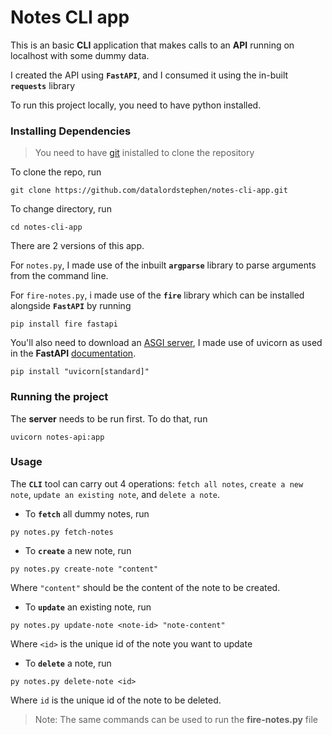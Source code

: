 # Notes CLI app
This is an basic **CLI** application that makes calls to an **API** running on localhost with some dummy data.

I created the API using **`FastAPI`**, and I consumed it using the in-built **`requests`** library

To run this project locally, you need to have python installed.

### Installing Dependencies
>You need to have [git](https://git-scm.com/) inistalled to clone the repository

To clone the repo, run
```
git clone https://github.com/datalordstephen/notes-cli-app.git
```

To change directory, run
```
cd notes-cli-app
```


There are 2 versions of this app.  


For `notes.py`, I made use of the inbuilt **`argparse`** library to parse arguments from the command line.  


For `fire-notes.py`, i made use of the **`fire`** library which can be installed alongside **`FastAPI`** by running  
```
pip install fire fastapi
``` 

You'll also need to download an [ASGI server](https://asgi.readthedocs.io/en/latest/), I made use of uvicorn as used in the **FastAPI** [documentation](https://fastapi.tiangolo.com/).
```
pip install "uvicorn[standard]"
```

### Running the project
The **server** needs to be run first. To do that, run
```
uvicorn notes-api:app
```

### Usage
The **`CLI`** tool can carry out 4 operations: `fetch all notes`, `create a new note`, `update an existing note`, and `delete a note`.

- To **`fetch`** all dummy notes, run 
```
py notes.py fetch-notes
```


- To **`create`** a new note, run 
```
py notes.py create-note "content"
``` 
Where `"content"` should be the content of the note to be created.



- To **`update`** an existing note, run
```
py notes.py update-note <note-id> "note-content"
```
Where `<id>` is the unique id of the note you want to update


- To **`delete`** a note, run 
```
py notes.py delete-note <id>
```
Where `id` is the unique id of the note to be deleted.


> Note: The same commands can be used to run the **fire-notes.py** file


